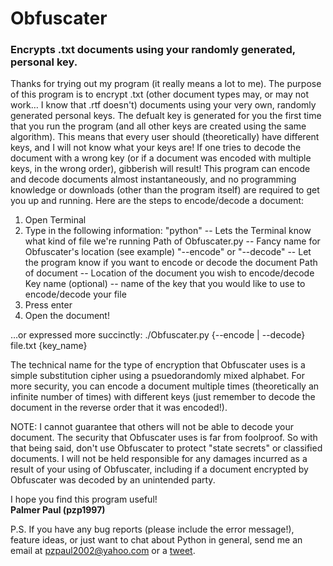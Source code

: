Obfuscater
==========

<h3>Encrypts .txt documents using your randomly generated, personal key.</h3>

Thanks for trying out my program (it really means a lot to me). The purpose of this program is to encrypt .txt (other document types may, or may not work… I know that .rtf doesn't) documents using your very own, randomly generated personal keys. The defualt key is generated for you the first time that you run the program (and all other keys are created using the same algorithm). This means that every user should (theoretically) have different keys, and I will not know what your keys are! If one tries to decode the document with a wrong key (or if a document was encoded with multiple keys, in the wrong order), gibberish will result! This program can encode and decode documents almost instantaneously, and no programming knowledge or downloads (other than the program itself) are required to get you up and running. Here are the steps to encode/decode a document:

1. Open Terminal
2. Type in the following information: 
	"python" -- Lets the Terminal know what kind of file we're running
	Path of Obfuscater.py -- Fancy name for Obfuscater's location (see example)
	"--encode" or "--decode" -- Let the program know if you want to encode or decode the document
	Path of document -- Location of the document you wish to encode/decode
	Key name (optional) -- name of the key that you would like to use to encode/decode your file
3. Press enter
4. Open the document!

…or expressed more succinctly: ./Obfuscater.py {--encode | --decode} file.txt {key_name}

The technical name for the type of encryption that Obfuscater uses is a simple substitution cipher using a psuedorandomly mixed alphabet. For more security, you can encode a document multiple times (theoretically an infinite number of times) with different keys (just remember to decode the document in the reverse order that it was encoded!).

NOTE: I cannot guarantee that others will not be able to decode your document. The security that Obfuscater uses is far from foolproof. So with that being said, don't use Obfuscater to protect "state secrets" or classified documents. I will not be held responsible for any damages incurred as a result of your using of Obfuscater, including if a document encrypted by Obfuscater was decoded by an unintended party.

I hope you find this program useful! <br/>
<strong>Palmer Paul (pzp1997)</strong>

P.S. If you have any bug reports (please include the error message!), feature ideas, or just want to chat about Python in general, send me an email at pzpaul2002@yahoo.com or a <a href="https://twitter.com/pzp1997">tweet</a>.

